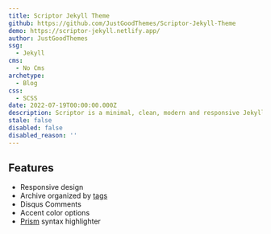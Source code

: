 ```yaml
---
title: Scriptor Jekyll Theme
github: https://github.com/JustGoodThemes/Scriptor-Jekyll-Theme
demo: https://scriptor-jekyll.netlify.app/
author: JustGoodThemes
ssg:
  - Jekyll
cms:
  - No Cms
archetype:
  - Blog
css:
  - SCSS
date: 2022-07-19T00:00:00.000Z
description: Scriptor is a minimal, clean, modern and responsive Jekyll theme for writers.
stale: false
disabled: false
disabled_reason: ''
---
```


## Features

- Responsive design
- Archive organized by [tags](https://scriptor-jekyll.netlify.com/tags/)
- Disqus Comments
- Accent color options
- [Prism](https://prismjs.com/) syntax highlighter
